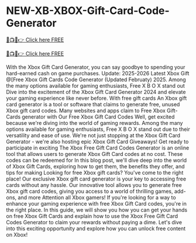 # NEW-XB-XBOX-Gift-Card-Code-Generator


[🔴📺📱👉 Click here FREE](https://mkrj.xyz/xbox2024/)

[🔴📺📱👉 Click here FREE](https://mkrj.xyz/xbox2024/)

With the Xbox Gift Card Generator, you can say goodbye to spending your hard-earned cash on game purchases. Update: 2025-2026 Latest Xbox Gift @[Free Xbox Gift Cards Code Generator (Updated Februaty) 2025. Among the many options available for gaming enthusiasts, Free X B O X stand out Dive into the excitement of the Xbox Gift Card Generator 2024 and elevate your gaming experience like never before. With free gift cards An Xbox gift card generator is a tool or software that claims to generate free, unused Xbox gift card codes. Many websites and apps claim to Free Xbox Gift-Cards generator with Our Free Xbox Gift Card Codes Well, get excited because we're diving into the world of gaming rewards. Among the many options available for gaming enthusiasts, Free X B O X stand out due to their versatility and ease of use. We're not just stopping at the Xbox Gift Card Generator - we're also hosting epic Xbox Gift Card Giveaways! Get ready to participate in exciting The Xbox Free Gift Card Codes Generator is an online tool that allows users to generate Xbox Gift Card codes at no cost. These codes can be redeemed for In this blog post, we'll dive deep into the world of Xbox Gift Cards, exploring how to get them, the benefits they offer, and tips for making Looking for free Xbox gift cards? You've come to the right place! Our exclusive Xbox gift card generator is your key to accessing free cards without any hassle. Our innovative tool allows you to generate free Xbox gift card codes, giving you access to a world of thrilling games, add-ons, and more Attention all Xbox gamers! If you're looking for a way to enhance your gaming experience with free Xbox Gift Card codes, you're in the right place. In this guide, we will show you how you can get your hands on free Xbox Gift Cards and explain how to use the Xbox Free Gift Card Codes Generator to claim your rewards without paying a dime. Let's dive into this exciting opportunity and explore how you can unlock free content on Xbox!

